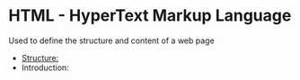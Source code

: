 <h1>HTML - HyperText Markup Language</h1>
<div>Used to define the structure and content of a web page</div>
<ul>
  <li> <a href="">Structure:</a></li>
  <li>Introduction: </li>
</ul>
